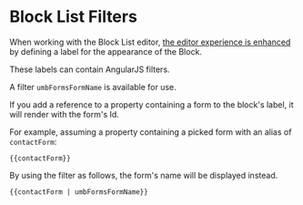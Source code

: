 # Block List Filters

When working with the Block List editor, [the editor experience is enhanced](../../umbraco-cms/fundamentals/backoffice/property-editors/built-in-umbraco-property-editors/block-editor/block-list-editor.md#editor-appearance) by defining a label for the appearance of the Block.

These labels can contain AngularJS filters.

A filter `umbFormsFormName` is available for use.

If you add a reference to a property containing a form to the block's label, it will render with the form's Id.

For example, assuming a property containing a picked form with an alias of `contactForm`:

```
{{contactForm}}
```

By using the filter as follows, the form's name will be displayed instead.

```
{{contactForm | umbFormsFormName}}
```
